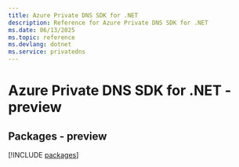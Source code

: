 ```yaml
---
title: Azure Private DNS SDK for .NET
description: Reference for Azure Private DNS SDK for .NET
ms.date: 06/13/2025
ms.topic: reference
ms.devlang: dotnet
ms.service: privatedns
---
```

# Azure Private DNS SDK for .NET - preview
## Packages - preview
[!INCLUDE [packages](private-dns-index.md)]